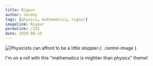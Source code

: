 ```yaml
---
title: Rigour
author: Jeremy
tags: [physics, mathematics, rigour]
imagelink: Rigour
permalink: /315
date: 2020-08-10
---
```


![Physicists can afford to be a little sloppier.](https://res.cloudinary.com/dh3hm8pb7/image/upload/c_scale,q_auto:best/v1535842782/Handwaving/Published/Rigour.png){: .centre-image }

I'm on a roll with this "mathematics is mightier than physics" theme!
